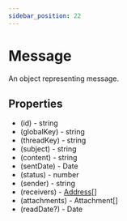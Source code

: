 ```yaml
---
sidebar_position: 22
---
```


# Message

An object representing message.

## Properties
- (id) - string
- (globalKey) - string
- (threadKey) - string
- (subject) - string
- (content) - string
- (sentDate) - Date
- (status) - number
- (sender) - string
- (receivers) - [Address](./address)[]
- (attachments) - Attachment[]
- (readDate?) - Date
